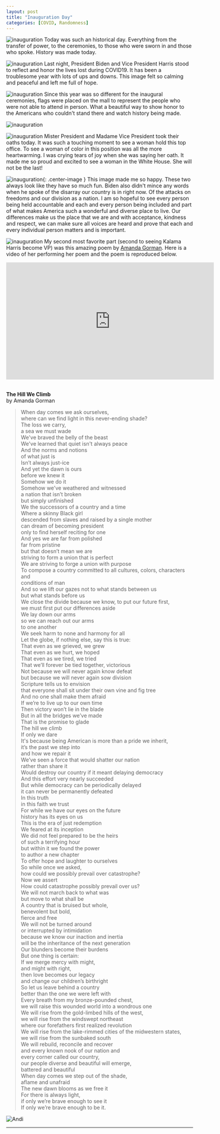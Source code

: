 ```yaml
---
layout: post
title: "Inauguration Day"
categories: [COVID, Randomness]
---
```

![inauguration](/images/inauguration.jpg)
Today was such an historical day. Everything from the transfer of power, to the ceremonies, to those who were sworn in and those who spoke. History was made today.

![inauguration](/images/dark.jpg)
Last night, President Biden and Vice President Harris stood to reflect and honor the lives lost during COVID19. It has been a troublesome year with lots of ups and downs. This image felt so calming and peaceful and left me full of hope.

![inauguration](/images/flags.jpeg)
Since this year was so different for the inaugural ceremonies, flags were placed on the mall to represent the people who were not able to attend in person. What a beautiful way to show honor to the Americans who couldn't stand there and watch history being made.

![inauguration](/images/biden.jpg)

![inauguration](/images/kamala.png)
Mister President and Madame Vice President took their oaths today. It was such a touching moment to see a woman hold this top office. To see a woman of color in this position was all the more heartwarming. I was crying tears of joy when she was saying her oath. It made me so proud and excited to see a woman in the White House. She will not be the last!

![inauguration](/images/bumps.jpeg){: .center-image }
This image made me so happy. These two always look like they have so much fun. Biden also didn't mince any words when he spoke of the disarray our country is in right now. Of the attacks on freedoms and our division as a nation. I am so hopeful to see every person being held accountable and each and every person being included and part of what makes America such a wonderful and diverse place to live. Our differences make us the place that we are and with acceptance, kindness and respect, we can make sure all voices are heard and prove that each and every individual person matters and is important.

![inauguration](/images/amandagorman.jpeg)
My second most favorite part (second to seeing Kalama Harris become VP) was this amazing poem by [Amanda Gorman](https://www.instagram.com/amandascgorman/?hl=en). Here is a video of her performing her poem and the poem is reproduced below. 

<center><iframe width="560" height="315" src="https://www.youtube.com/embed/Jp9pyMqnBzk" frameborder="0" allow="accelerometer; autoplay; clipboard-write; encrypted-media; gyroscope; picture-in-picture" allowfullscreen></iframe></center>
<br />

**The Hill We Climb**<br />
by Amanda Gorman

>When day comes we ask ourselves,<br />
where can we find light in this never-ending shade?<br />
The loss we carry,<br />
a sea we must wade<br />
We've braved the belly of the beast<br />
We've learned that quiet isn't always peace<br />
And the norms and notions<br />
of what just is<br />
Isn’t always just-ice<br />
And yet the dawn is ours<br />
before we knew it<br />
Somehow we do it<br />
Somehow we've weathered and witnessed<br />
a nation that isn’t broken<br />
but simply unfinished<br />
We the successors of a country and a time<br />
Where a skinny Black girl<br />
descended from slaves and raised by a single mother<br />
can dream of becoming president<br />
only to find herself reciting for one<br />
And yes we are far from polished<br />
far from pristine<br />
but that doesn’t mean we are<br />
striving to form a union that is perfect<br />
We are striving to forge a union with purpose<br />
To compose a country committed to all cultures, colors, characters and<br />
conditions of man<br />
And so we lift our gazes not to what stands between us<br />
but what stands before us<br />
We close the divide because we know, to put our future first,<br />
we must first put our differences aside<br />
We lay down our arms<br />
so we can reach out our arms<br />
to one another<br />
We seek harm to none and harmony for all<br />
Let the globe, if nothing else, say this is true:<br />
That even as we grieved, we grew<br />
That even as we hurt, we hoped<br />
That even as we tired, we tried<br />
That we’ll forever be tied together, victorious<br />
Not because we will never again know defeat<br />
but because we will never again sow division<br />
Scripture tells us to envision<br />
that everyone shall sit under their own vine and fig tree<br />
And no one shall make them afraid<br />
If we’re to live up to our own time<br />
Then victory won’t lie in the blade<br />
But in all the bridges we’ve made<br />
That is the promise to glade<br />
The hill we climb<br />
If only we dare<br />
It's because being American is more than a pride we inherit,<br />
it’s the past we step into<br />
and how we repair it<br />
We’ve seen a force that would shatter our nation<br />
rather than share it<br />
Would destroy our country if it meant delaying democracy<br />
And this effort very nearly succeeded<br />
But while democracy can be periodically delayed<br />
it can never be permanently defeated<br />
In this truth<br />
in this faith we trust<br />
For while we have our eyes on the future<br />
history has its eyes on us<br />
This is the era of just redemption<br />
We feared at its inception<br />
We did not feel prepared to be the heirs<br />
of such a terrifying hour<br />
but within it we found the power<br />
to author a new chapter<br />
To offer hope and laughter to ourselves<br />
So while once we asked,<br />
how could we possibly prevail over catastrophe?<br />
Now we assert<br />
How could catastrophe possibly prevail over us?<br />
We will not march back to what was<br />
but move to what shall be<br />
A country that is bruised but whole,<br />
benevolent but bold,<br />
fierce and free<br />
We will not be turned around<br />
or interrupted by intimidation<br />
because we know our inaction and inertia<br />
will be the inheritance of the next generation<br />
Our blunders become their burdens<br />
But one thing is certain:<br />
If we merge mercy with might,<br />
and might with right,<br />
then love becomes our legacy<br />
and change our children’s birthright<br />
So let us leave behind a country<br />
better than the one we were left with<br />
Every breath from my bronze-pounded chest,<br />
we will raise this wounded world into a wondrous one<br />
We will rise from the gold-limbed hills of the west,<br />
we will rise from the windswept northeast<br />
where our forefathers first realized revolution<br />
We will rise from the lake-rimmed cities of the midwestern states,<br />
we will rise from the sunbaked south<br />
We will rebuild, reconcile and recover<br />
and every known nook of our nation and<br />
every corner called our country,<br />
our people diverse and beautiful will emerge,<br />
battered and beautiful<br />
When day comes we step out of the shade,<br />
aflame and unafraid<br />
The new dawn blooms as we free it<br />
For there is always light,<br />
if only we’re brave enough to see it<br />
If only we’re brave enough to be it.<br />

![Andi](/images/andi.jpg)

----